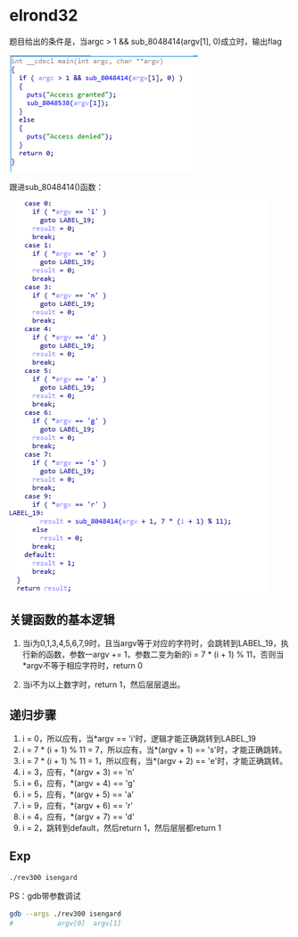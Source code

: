 # elrond32

题目给出的条件是，当argc > 1 && sub_8048414(argv[1], 0)成立时，输出flag  

![main()](img/1.png)

跟进sub_8048414()函数：

![sub_8048414()](img/2.png)

## 关键函数的基本逻辑

1. 当i为0,1,3,4,5,6,7,9时，且当argv等于对应的字符时，会跳转到LABEL_19，执行新的函数，参数一argv += 1，参数二变为新的i = 7 * (i + 1) % 11，否则当\*argv不等于相应字符时，return 0  

2. 当i不为以上数字时，return 1，然后层层退出。  

## 递归步骤

1. i = 0，所以应有，当\*argv == 'i'时，逻辑才能正确跳转到LABEL_19  
2. i = 7 * (i + 1) % 11 = 7，所以应有，当\*(argv + 1) == 's'时，才能正确跳转。  
3. i = 7 * (i + 1) % 11 = 1，所以应有，当\*(argv + 2) == 'e'时，才能正确跳转。
4. i = 3，应有，\*(argv + 3) == 'n'
5. i = 6，应有，\*(argv + 4) == 'g'
6. i = 5，应有，\*(argv + 5) == 'a'
7. i = 9，应有，\*(argv + 6) == 'r'
8. i = 4，应有，\*(argv + 7) == 'd'
9. i = 2，跳转到default，然后return 1，然后层层都return 1

## Exp
```bash
./rev300 isengard
```

PS：gdb带参数调试
```bash
gdb --args ./rev300 isengard
#           argv[0]  argv[1]
```